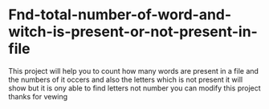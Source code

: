 # Fnd-total-number-of-word-and-witch-is-present-or-not-present-in-file
This project will help you to count how many words are present in a file and the numbers of it occers and also the letters which  is not present it will show but it is ony able to find letters not number you can modify  this project thanks for vewing
